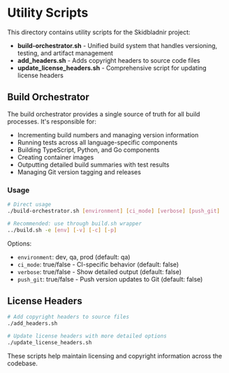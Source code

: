 # Utility Scripts

This directory contains utility scripts for the Skidbladnir project:

- **build-orchestrator.sh** - Unified build system that handles versioning, testing, and artifact management
- **add_headers.sh** - Adds copyright headers to source code files
- **update_license_headers.sh** - Comprehensive script for updating license headers

## Build Orchestrator

The build orchestrator provides a single source of truth for all build processes. It's responsible for:

- Incrementing build numbers and managing version information
- Running tests across all language-specific components
- Building TypeScript, Python, and Go components
- Creating container images
- Outputting detailed build summaries with test results
- Managing Git version tagging and releases

### Usage

```bash
# Direct usage
./build-orchestrator.sh [environment] [ci_mode] [verbose] [push_git]

# Recommended: use through build.sh wrapper
../build.sh -e [env] [-v] [-c] [-p]
```

Options:
- `environment`: dev, qa, prod (default: qa)
- `ci_mode`: true/false - CI-specific behavior (default: false)
- `verbose`: true/false - Show detailed output (default: false)
- `push_git`: true/false - Push version updates to Git (default: false)

## License Headers

```bash
# Add copyright headers to source files
./add_headers.sh

# Update license headers with more detailed options
./update_license_headers.sh
```

These scripts help maintain licensing and copyright information across the codebase.